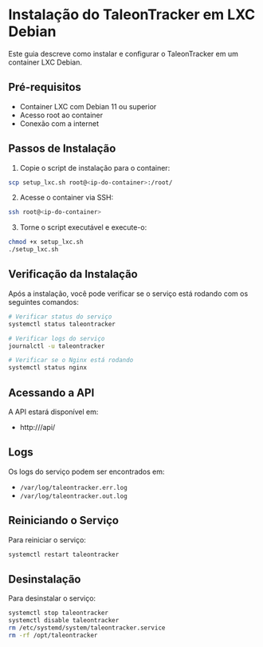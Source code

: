 # Instalação do TaleonTracker em LXC Debian

Este guia descreve como instalar e configurar o TaleonTracker em um container LXC Debian.

## Pré-requisitos

- Container LXC com Debian 11 ou superior
- Acesso root ao container
- Conexão com a internet

## Passos de Instalação

1. Copie o script de instalação para o container:
```bash
scp setup_lxc.sh root@<ip-do-container>:/root/
```

2. Acesse o container via SSH:
```bash
ssh root@<ip-do-container>
```

3. Torne o script executável e execute-o:
```bash
chmod +x setup_lxc.sh
./setup_lxc.sh
```

## Verificação da Instalação

Após a instalação, você pode verificar se o serviço está rodando com os seguintes comandos:

```bash
# Verificar status do serviço
systemctl status taleontracker

# Verificar logs do serviço
journalctl -u taleontracker

# Verificar se o Nginx está rodando
systemctl status nginx
```

## Acessando a API

A API estará disponível em:
- http://<ip-do-container>/api/

## Logs

Os logs do serviço podem ser encontrados em:
- `/var/log/taleontracker.err.log`
- `/var/log/taleontracker.out.log`

## Reiniciando o Serviço

Para reiniciar o serviço:
```bash
systemctl restart taleontracker
```

## Desinstalação

Para desinstalar o serviço:
```bash
systemctl stop taleontracker
systemctl disable taleontracker
rm /etc/systemd/system/taleontracker.service
rm -rf /opt/taleontracker
``` 